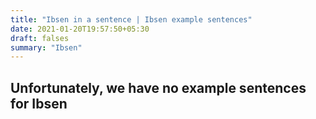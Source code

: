 ```yaml
---
title: "Ibsen in a sentence | Ibsen example sentences"
date: 2021-01-20T19:57:50+05:30
draft: falses
summary: "Ibsen"
---
```

## Unfortunately, we have no example sentences for Ibsen                 

